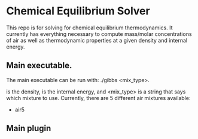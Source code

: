 # Chemical Equilibrium Solver

This repo is for solving for chemical equilibrium thermodynamics. It currently has everything necessary to compute mass/molar concentrations of air as well as thermodynamic properties at a given density and internal energy. 

## Main executable.

The main executable can be run with: ./gibbs <rho> <e> <mix_type>.

<rho> is the density, <e> is the internal energy, and <mix_type> is a string that says which mixture to use. Currently, there are 5 different air mixtures available:

- air5


## Main plugin